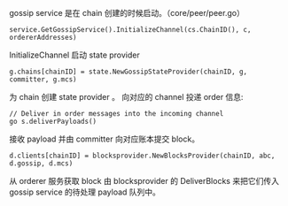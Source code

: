 gossip service 是在 chain 创建的时候启动。（core/peer/peer.go）     

    service.GetGossipService().InitializeChannel(cs.ChainID(), c, ordererAddresses)

InitializeChannel 启动 state provider

    g.chains[chainID] = state.NewGossipStateProvider(chainID, g, committer, g.mcs)

为 chain 创建 state provider 。
向对应的 channel 投递 order 信息:     

    // Deliver in order messages into the incoming channel
    go s.deliverPayloads()

接收 payload 并由 committer 向对应账本提交 block。

    d.clients[chainID] = blocksprovider.NewBlocksProvider(chainID, abc, d.gossip, d.mcs)

从 orderer 服务获取 block 由 blocksprovider 的 DeliverBlocks 来把它们传入 gossip service 的待处理 payload 队列中。
